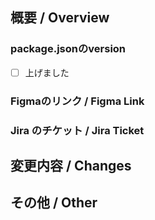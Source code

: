 ## 概要 / Overview

<!--
実装内容のSummaryを記述する
Describe the summary of the implementation
-->

### package.jsonのversion

- [ ] 上げました

### Figmaのリンク / Figma Link

<!--
Figmaの該当箇所のリンクを貼る
Please attach the relevant link from Figma.
-->

### Jira のチケット / Jira Ticket

<!--
Jiraのチケットのリンクを貼る
Link to Jira ticket
 -->

## 変更内容 / Changes

<!--
  変更内容を記述する
  Describe your changes here
-->

## その他 / Other

<!--
  その他困ったこととか伝えたいことを何でも
  Anything else you want to share?
 -->
